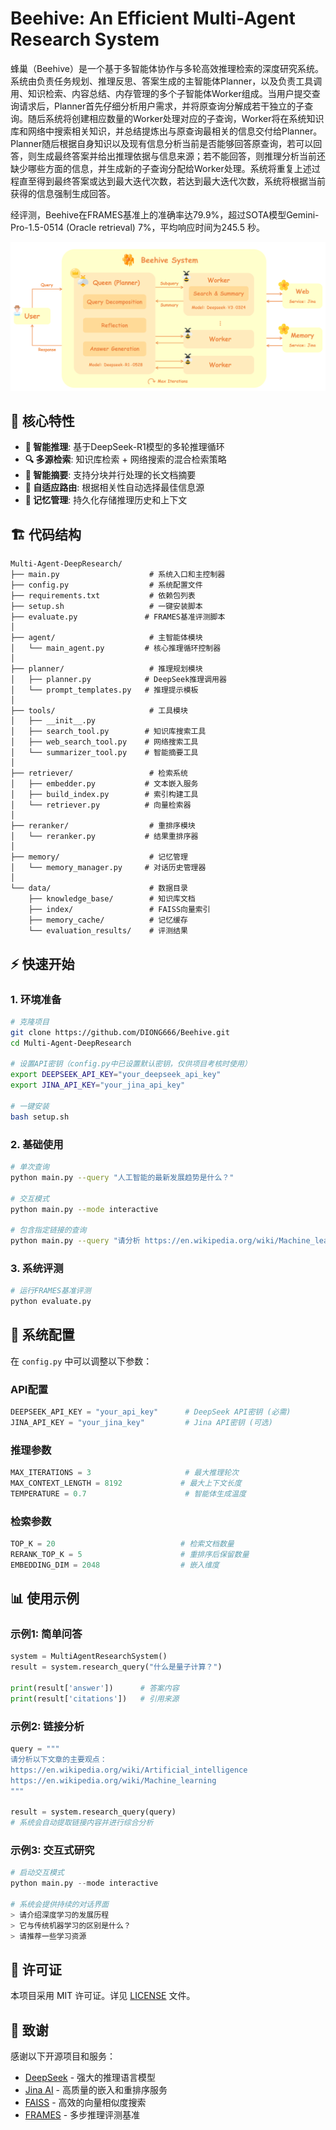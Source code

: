 # Beehive: An Efficient Multi-Agent Research System

蜂巢（Beehive）是一个基于多智能体协作与多轮高效推理检索的深度研究系统。系统由负责任务规划、推理反思、答案生成的主智能体Planner，以及负责工具调用、知识检索、内容总结、内存管理的多个子智能体Worker组成。当用户提交查询请求后，Planner首先仔细分析用户需求，并将原查询分解成若干独立的子查询。随后系统将创建相应数量的Worker处理对应的子查询，Worker将在系统知识库和网络中搜索相关知识，并总结提炼出与原查询最相关的信息交付给Planner。Planner随后根据自身知识以及现有信息分析当前是否能够回答原查询，若可以回答，则生成最终答案并给出推理依据与信息来源；若不能回答，则推理分析当前还缺少哪些方面的信息，并生成新的子查询分配给Worker处理。系统将重复上述过程直至得到最终答案或达到最大迭代次数，若达到最大迭代次数，系统将根据当前获得的信息强制生成回答。

经评测，Beehive在FRAMES基准上的准确率达79.9%，超过SOTA模型Gemini-Pro-1.5-0514 (Oracle retrieval) 7%，平均响应时间为245.5 秒。

![系统架构](assets/architecture.png)

## 🚀 核心特性

- **🧠 智能推理**: 基于DeepSeek-R1模型的多轮推理循环
- **🔍 多源检索**: 知识库检索 + 网络搜索的混合检索策略  
- **📝 智能摘要**: 支持分块并行处理的长文档摘要
- **🔄 自适应路由**: 根据相关性自动选择最佳信息源
- **💾 记忆管理**: 持久化存储推理历史和上下文

## 🏗️ 代码结构

```
Multi-Agent-DeepResearch/
├── main.py                    # 系统入口和主控制器
├── config.py                  # 系统配置文件
├── requirements.txt           # 依赖包列表
├── setup.sh                   # 一键安装脚本
├── evaluate.py               # FRAMES基准评测脚本
│
├── agent/                     # 主智能体模块
│   └── main_agent.py         # 核心推理循环控制器
│
├── planner/                   # 推理规划模块
│   ├── planner.py            # DeepSeek推理调用器
│   └── prompt_templates.py   # 推理提示模板
│
├── tools/                     # 工具模块
│   ├── __init__.py
│   ├── search_tool.py        # 知识库搜索工具
│   ├── web_search_tool.py    # 网络搜索工具
│   └── summarizer_tool.py    # 智能摘要工具
│
├── retriever/                 # 检索系统
│   ├── embedder.py           # 文本嵌入服务
│   ├── build_index.py        # 索引构建工具
│   └── retriever.py          # 向量检索器
│
├── reranker/                  # 重排序模块
│   └── reranker.py           # 结果重排序器
│
├── memory/                    # 记忆管理
│   └── memory_manager.py     # 对话历史管理器
│
└── data/                      # 数据目录
    ├── knowledge_base/        # 知识库文档
    ├── index/                 # FAISS向量索引
    ├── memory_cache/          # 记忆缓存
    └── evaluation_results/    # 评测结果
```

## ⚡ 快速开始

### 1. 环境准备

```bash
# 克隆项目
git clone https://github.com/DIONG666/Beehive.git
cd Multi-Agent-DeepResearch

# 设置API密钥（config.py中已设置默认密钥，仅供项目考核时使用）
export DEEPSEEK_API_KEY="your_deepseek_api_key"
export JINA_API_KEY="your_jina_api_key" 

# 一键安装
bash setup.sh
```

### 2. 基础使用

```bash
# 单次查询
python main.py --query "人工智能的最新发展趋势是什么？"

# 交互模式
python main.py --mode interactive

# 包含指定链接的查询
python main.py --query "请分析 https://en.wikipedia.org/wiki/Machine_learning 这篇文章的主要内容"
```

### 3. 系统评测

```bash
# 运行FRAMES基准评测
python evaluate.py
```

## 🔧 系统配置

在 `config.py` 中可以调整以下参数：

### API配置
```python
DEEPSEEK_API_KEY = "your_api_key"      # DeepSeek API密钥 (必需)
JINA_API_KEY = "your_jina_key"         # Jina API密钥 (可选)
```

### 推理参数
```python
MAX_ITERATIONS = 3                     # 最大推理轮次
MAX_CONTEXT_LENGTH = 8192             # 最大上下文长度
TEMPERATURE = 0.7                      # 智能体生成温度
```

### 检索参数
```python
TOP_K = 20                            # 检索文档数量
RERANK_TOP_K = 5                      # 重排序后保留数量
EMBEDDING_DIM = 2048                  # 嵌入维度
```

## 📊 使用示例

### 示例1: 简单问答
```python
system = MultiAgentResearchSystem()
result = system.research_query("什么是量子计算？")

print(result['answer'])      # 答案内容
print(result['citations'])   # 引用来源
```

### 示例2: 链接分析
```python
query = """
请分析以下文章的主要观点：
https://en.wikipedia.org/wiki/Artificial_intelligence
https://en.wikipedia.org/wiki/Machine_learning
"""

result = system.research_query(query)
# 系统会自动提取链接内容并进行综合分析
```

### 示例3: 交互式研究
```python
# 启动交互模式
python main.py --mode interactive

# 系统会提供持续的对话界面
> 请介绍深度学习的发展历程
> 它与传统机器学习的区别是什么？
> 请推荐一些学习资源
```

## 📄 许可证

本项目采用 MIT 许可证。详见 [LICENSE](LICENSE) 文件。

## 🙏 致谢

感谢以下开源项目和服务：

- [DeepSeek](https://www.deepseek.com/) - 强大的推理语言模型
- [Jina AI](https://jina.ai/) - 高质量的嵌入和重排序服务  
- [FAISS](https://github.com/facebookresearch/faiss) - 高效的向量相似度搜索
- [FRAMES](https://huggingface.co/datasets/google/frames-benchmark) - 多步推理评测基准
